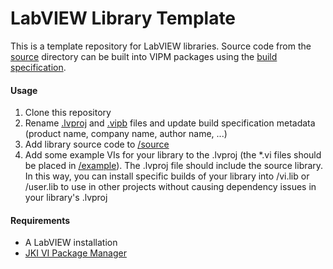 # LabVIEW Library Template

This is a template repository for LabVIEW libraries. Source code from the [source](/source) directory can be built into VIPM packages using the [build specification](/package/__LIBRARY_NAME__.vipb).

#### Usage

1) Clone this repository
2) Rename [.lvproj](/__LIBRARY_NAME__.lvproj) and [.vipb](/package/__LIBRARY_NAME__.vipb) files and update build specification metadata (product name, company name, author name, ...)
3) Add library source code to [/source](/source)
4) Add some example VIs for your library to the .lvproj (the *.vi files should be placed in [/example](/example)). The .lvproj file should include the source library. In this way, you can install specific builds of your library into /vi.lib or /user.lib to use in other projects without causing dependency issues in your library's .lvproj

#### Requirements

- A LabVIEW installation
- [JKI VI Package Manager](https://vipm.jki.net/)